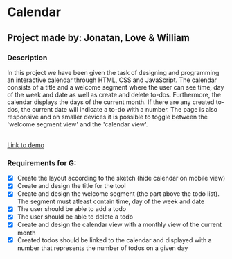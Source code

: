 ﻿# Calendar

## Project made by: Jonatan, Love & William <br>

### Description

In this project we have been given the task of designing and programming an interactive calendar through HTML, CSS and JavaScript.
The calendar consists of a title and a welcome segment where the user can see time, day of the week and date as well as create and delete to-dos. Furthermore, the calendar displays the days of the current month. If there are any created to-dos, the current date will indicate a to-do with a number. The page is also responsive and on smaller devices it is possible to toggle between the 'welcome segment view' and the 'calendar view'.<br><br>

[Link to demo]( https://willen17.github.io/Mini-project-calender/)<br>

### Requirements for G:

- [x] Create the layout according to the sketch (hide calendar on mobile view) <br>
- [x] Create and design the title for the tool <br>
- [x] Create and design the welcome segment (the part above the todo list). The segment must atleast contain time, day of the week and date<br>
- [x] The user should be able to add a todo <br>
- [x] The user should be able to delete a todo <br>
- [x] Create and design the calendar view with a monthly view of the current month <br>
- [x] Created todos should be linked to the calendar and displayed with a number that represents the number of todos on a given day<br>
